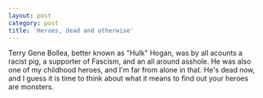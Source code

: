 ```yaml
---
layout: post
category: post
title: 'Heroes, dead and otherwise'
---
```

Terry Gene Bollea, better known as "Hulk" Hogan, was by all acounts a racist pig, a supporter of Fascism, and an all around asshole. He was also one of my childhood heroes, and I'm far from alone in that. He's dead now, and I guess it is time to think about what it means to find out your heroes are monsters. 
